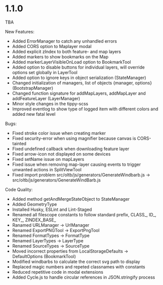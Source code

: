 # 1.1.0
TBA

New Features:
- Added ErrorManager to catch any unhandled errors
- Added CORS option to Maplayer modal
- Added explicit zIndex to both feature- and map layers
- Added markers to show bookmarks on the Map
- Added markerLayerVisibleOnLoad option to BookmarkTool
- Added option to disable buttons for individual layers, will override options set globally in LayerTool
- Added option to ignore keys in object serialization (StateManager)
- Changed initialization of managers, list of objects {manager, options} (BootstrapManager)
- Changed function signature for addMapLayers, addMapLayer and addFeatureLayer (LayerManager)
- Minor style changes in the tippy-scss
- Improved eventlog to show type of logged item with different colors and added new fatal level

Bugs:
- Fixed stroke color issue when creating marker
- Fixed security-error when using magnifier because canvas is CORS-tainted
- Fixed undefined callback when downloading feature layer
- Fixed arrow-icon not displayed on some devices
- Fixed setName issue on mapLayers
- Fixed issue when removing map-layer causing events to trigger unwanted actions in SplitViewTool
- Fixed import problem src/oltb/js/generators/GenerateWindbarb.js -> src/oltb/js/generators/GenerateWindBarb.js

Code Quality:
- Added method getAndMergeStateObject to StateManager
- Added GeometryType
- Installed Husky, ESLint and Lint-Staged
- Renamed all filescope constants to follow standard prefix, CLASS_, ID_, KEY_, ZINDEX_BASE_
- Ranamed URLManager -> UrlManager
- Renamed ExportPNGTool -> ExportPngTool
- Renamed FormatTypes -> FormatType
- Renamed LayerTypes -> LayerType
- Renamed SourceTypes -> SourceType
- Moved incorrect properties from LocalStorageDefaults -> DefaultOptions (BookmarkTool)
- Modified windbarbs to calculate the correct svg path to display
- Replaced magic numbers and repeted classnames with constants
- Reduced repetitive code in modal extensions
- Added Cycle.js to handle circular references in JSON.stringify process